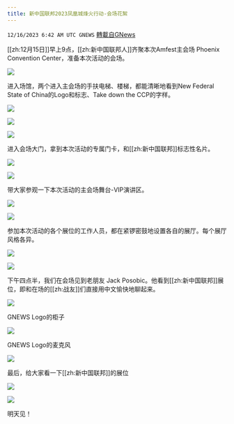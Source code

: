 ```yaml
---
title: 新中国联邦2023凤凰城烽火行动-会场花絮
---
```

`12/16/2023 6:42 AM UTC GNEWS` [轉載自GNews](https://gnews.org/articles/2116222)


[[zh:12月15日]]早上9点，[[zh:新中国联邦人]]齐聚本次Amfest主会场 Phoenix Convention Center，准备本次活动的会场。


![](ipfs://QmT7ikwzL6tdNxR6sBA7cdww7o2Aauewuzx8KUKUc1j9jH?.png)


进入场馆，两个进入主会场的手扶电梯、楼梯，都能清晰地看到New Federal State of China的Logo和标志、Take down the CCP的字样。


![](ipfs://QmYQ4UvfFpVMNQ8BPFHQjYioFkRaUewFmjGW7bbHrQrjok?.png)


![](ipfs://QmP6Js8dpkqCTgnBbTigc2PJHUCHvA6vXJKN2AEVP9CtJw?.png)


![](ipfs://Qmde5qP2nqhwEFsMreLZAmyS8rzYFFvBeE4dqQa1c95ATb?.png)


进入会场大门，拿到本次活动的专属门卡，和[[zh:新中国联邦]]标志性名片。

  
![](ipfs://QmeGBWiNb72ifYxrnsCtCNwu4MLK31VtGRNaG4nxwiaiNJ?.png)


![](ipfs://QmXVWpAmKUosasrxsQR4Wi6weZAyirgJ9b4WGyFGLv9swH?.png)



带大家参观一下本次活动的主会场舞台-VIP演讲区。

 
![](ipfs://Qmd6f17UVbnxVNBFjhXqLFFeTWe1qSDTnrEDLRP7PKkesZ?.png)


![](ipfs://Qmd6EttP2jjLXmYRP8bETZZ4VRc1y8zmv7anif63TR2sTp?.png)


参加本次活动的各个展位的工作人员，都在紧锣密鼓地设置各自的展厅。每个展厅风格各异。


![](ipfs://QmcJWVTSZYX5sseMUxWGM56okFZDtXTLCiGdn3Cqga9gq9?.png)


![](ipfs://QmY5FCUW6oYXt3a2hjB5dqeLLpp596YK939JUM27n7j9Sy?.png)

  

下午四点半，我们在会场见到老朋友 Jack Posobic。他看到[[zh:新中国联邦]]展位，即和在场的[[zh:战友]]们直接用中文愉快地聊起来。


![](ipfs://QmQmM3neiJ7mEsft9uqkHUiYkgue9nnxqesK1JD4rmhZJW?.png)

GNEWS Logo的柜子

![](ipfs://QmQunu7eLSWdbjYGJ3u1D6Jz1BMshdBbirJ8by64Sfs1eJ?.png)

GNEWS Logo的麦克风

![](ipfs://QmSvSx65shXCgyWp2qcDHSmNJfZ8DdcZqz1DaXKvFhDH1U?.png)

最后，给大家看一下[[zh:新中国联邦]]的展位


![](ipfs://QmeTzA1WjD5MZm1KDDnZPrfN18CdwVbSefTrXJepwS8oBS?.png)


![](ipfs://QmeNe8tmDz7xXyDLXRz3Udk6kX2pRpi9q4rbqKsFWyqcwy?.png)


明天见！
